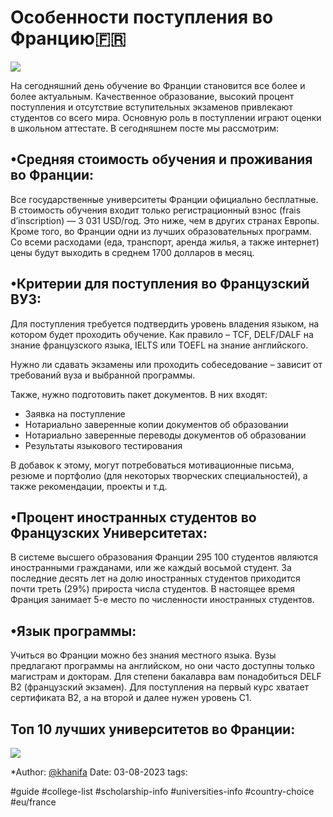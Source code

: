 # Особенности поступления во Францию🇫🇷

![](https://img1.teletype.in/files/02/33/02335ffa-529e-4e0a-b9d0-77a968048546.jpeg)

На сегодняшний день обучение во Франции становится все более и более актуальным. Качественное образование, высокий процент поступления и отсутствие вступительных экзаменов привлекают студентов со всего мира. Основную роль в поступлении играют оценки в школьном аттестате. В сегодняшнем посте мы рассмотрим:

## •Средняя стоимость обучения и проживания во Франции:

Все государственные университеты Франции официально бесплатные. В стоимость обучения входит только регистрационный взнос (frais d’inscription) — 3 031 USD/год. Это ниже, чем в других странах Европы. Кроме того, во Франции одни из лучших образовательных программ. Со всеми расходами (еда, транспорт, аренда жилья, а также интернет) цены будут выходить в среднем 1700 долларов в месяц.

## •Критерии для поступления во Французский ВУЗ:

Для поступления требуется подтвердить уровень владения языком, на котором будет проходить обучение. Как правило – TCF, DELF/DALF на знание французского языка, IELTS или TOEFL на знание английского.

Нужно ли сдавать экзамены или проходить собеседование – зависит от требований вуза и выбранной программы.

Также, нужно подготовить пакет документов. В них входят:

- Заявка на поступление
- Нотариально заверенные копии документов об образовании
- Нотариально заверенные переводы документов об образовании
- Результаты языкового тестирования

В добавок к этому, могут потребоваться мотивационные письма, резюме и портфолио (для некоторых творческих специальностей), а также рекомендации, проекты и т.д.

## •Процент иностранных студентов во Французских Университетах:

В системе высшего образования Франции 295 100 студентов являются иностранными гражданами, или же каждый восьмой студент. За последние десять лет на долю иностранных студентов приходится почти треть (29%) прироста числа студентов. В настоящее время Франция занимает 5-е место по численности иностранных студентов.

## •Язык программы:

Учиться во Франции можно без знания местного языка. Вузы предлагают программы на английском, но они часто доступны только магистрам и докторам. Для степени бакалавра вам понадобиться DELF B2 (французский экзамен). Для поступления на первый курс хватает сертификата B2, а на второй и далее нужен уровень С1.

## Топ 10 лучших университетов во Франции:

![](https://img4.teletype.in/files/bf/f9/bff969a6-3e87-4965-a5d3-0ab3350ae263.jpeg)

*Author: [@khanifa](https://teletype.in/@khanifa)
Date: 03-08-2023
tags:

#guide 
#college-list
#scholarship-info
#universities-info
#country-choice 
#eu/france










